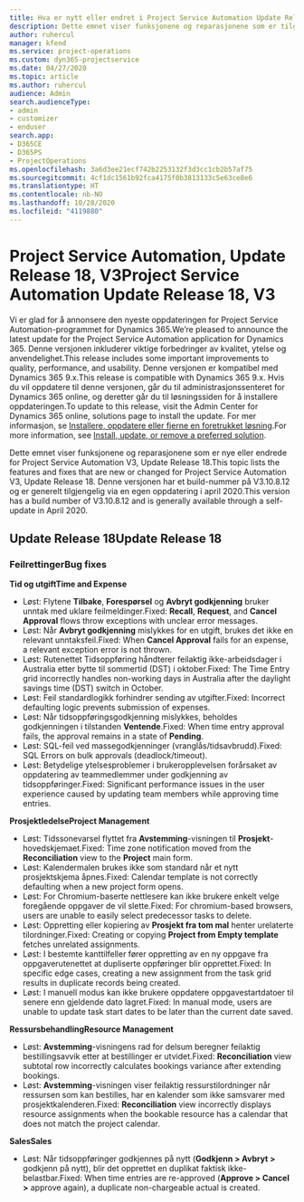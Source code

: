 ```yaml
---
title: Hva er nytt eller endret i Project Service Automation Update Release 18, V3
description: Dette emnet viser funksjonene og reparasjonene som er tilgjengelig i Project Service Automation Update Release 18, V3.
author: ruhercul
manager: kfend
ms.service: project-operations
ms.custom: dyn365-projectservice
ms.date: 04/27/2020
ms.topic: article
ms.author: ruhercul
audience: Admin
search.audienceType:
- admin
- customizer
- enduser
search.app:
- D365CE
- D365PS
- ProjectOperations
ms.openlocfilehash: 3a6d3ee21ecf742b2253132f3d3cc1cb2b57af75
ms.sourcegitcommit: 4cf1dc1561b92fca4175f0b3813133c5e63ce8e6
ms.translationtype: HT
ms.contentlocale: nb-NO
ms.lasthandoff: 10/28/2020
ms.locfileid: "4119880"
---
```

# <a name="project-service-automation-update-release-18-v3"></a><span data-ttu-id="8077e-103">Project Service Automation, Update Release 18, V3</span><span class="sxs-lookup"><span data-stu-id="8077e-103">Project Service Automation Update Release 18, V3</span></span>

<span data-ttu-id="8077e-104">Vi er glad for å annonsere den nyeste oppdateringen for Project Service Automation-programmet for Dynamics 365.</span><span class="sxs-lookup"><span data-stu-id="8077e-104">We’re pleased to announce the latest update for the Project Service Automation application for Dynamics 365.</span></span> <span data-ttu-id="8077e-105">Denne versjonen inkluderer viktige forbedringer av kvalitet, ytelse og anvendelighet.</span><span class="sxs-lookup"><span data-stu-id="8077e-105">This release includes some important improvements to quality, performance, and usability.</span></span> <span data-ttu-id="8077e-106">Denne versjonen er kompatibel med Dynamics 365 9.x.</span><span class="sxs-lookup"><span data-stu-id="8077e-106">This release is compatible with Dynamics 365 9.x.</span></span> <span data-ttu-id="8077e-107">Hvis du vil oppdatere til denne versjonen, går du til administrasjonssenteret for Dynamics 365 online, og deretter går du til løsningssiden for å installere oppdateringen.</span><span class="sxs-lookup"><span data-stu-id="8077e-107">To update to this release, visit the Admin Center for Dynamics 365 online, solutions page to install the update.</span></span> <span data-ttu-id="8077e-108">For mer informasjon, se [Installere, oppdatere eller fjerne en foretrukket løsning](https://docs.microsoft.com/power-platform/admin/install-remove-preferred-solution).</span><span class="sxs-lookup"><span data-stu-id="8077e-108">For more information, see [Install, update, or remove a preferred solution](https://docs.microsoft.com/power-platform/admin/install-remove-preferred-solution).</span></span>

<span data-ttu-id="8077e-109">Dette emnet viser funksjonene og reparasjonene som er nye eller endrede for Project Service Automation V3, Update Release 18.</span><span class="sxs-lookup"><span data-stu-id="8077e-109">This topic lists the features and fixes that are new or changed for Project Service Automation V3, Update Release 18.</span></span> <span data-ttu-id="8077e-110">Denne versjonen har et build-nummer på V3.10.8.12 og er generelt tilgjengelig via en egen oppdatering i april 2020.</span><span class="sxs-lookup"><span data-stu-id="8077e-110">This version has a build number of V3.10.8.12 and is generally available through a self-update in April 2020.</span></span>

## <a name="update-release-18"></a><span data-ttu-id="8077e-111">Update Release 18</span><span class="sxs-lookup"><span data-stu-id="8077e-111">Update Release 18</span></span>

### <a name="bug-fixes"></a><span data-ttu-id="8077e-112">Feilrettinger</span><span class="sxs-lookup"><span data-stu-id="8077e-112">Bug fixes</span></span>

<span data-ttu-id="8077e-113">**Tid og utgift**</span><span class="sxs-lookup"><span data-stu-id="8077e-113">**Time and Expense**</span></span>

- <span data-ttu-id="8077e-114">Løst: Flytene **Tilbake**, **Forespørsel** og **Avbryt godkjenning** bruker unntak med uklare feilmeldinger.</span><span class="sxs-lookup"><span data-stu-id="8077e-114">Fixed: **Recall**, **Request**, and **Cancel Approval** flows throw exceptions with unclear error messages.</span></span>
- <span data-ttu-id="8077e-115">Løst: Når **Avbryt godkjenning** mislykkes for en utgift, brukes det ikke en relevant unntaksfeil.</span><span class="sxs-lookup"><span data-stu-id="8077e-115">Fixed: When **Cancel Approval** fails for an expense, a relevant exception error is not thrown.</span></span>
- <span data-ttu-id="8077e-116">Løst: Rutenettet Tidsoppføring håndterer feilaktig ikke-arbeidsdager i Australia etter bytte til sommertid (DST) i oktober.</span><span class="sxs-lookup"><span data-stu-id="8077e-116">Fixed: The Time Entry grid incorrectly handles non-working days in Australia after the daylight savings time (DST) switch in October.</span></span>
- <span data-ttu-id="8077e-117">Løst: Feil standardlogikk forhindrer sending av utgifter.</span><span class="sxs-lookup"><span data-stu-id="8077e-117">Fixed: Incorrect defaulting logic prevents submission of expenses.</span></span>
- <span data-ttu-id="8077e-118">Løst: Når tidsoppføringsgodkjenning mislykkes, beholdes godkjenningen i tilstanden **Ventende**.</span><span class="sxs-lookup"><span data-stu-id="8077e-118">Fixed: When time entry approval fails, the approval remains in a state of **Pending**.</span></span>
- <span data-ttu-id="8077e-119">Løst: SQL-feil ved massegodkjenninger (vranglås/tidsavbrudd).</span><span class="sxs-lookup"><span data-stu-id="8077e-119">Fixed: SQL Errors on bulk approvals (deadlock/timeout).</span></span>
- <span data-ttu-id="8077e-120">Løst: Betydelige ytelsesproblemer i brukeropplevelsen forårsaket av oppdatering av teammedlemmer under godkjenning av tidsoppføringer.</span><span class="sxs-lookup"><span data-stu-id="8077e-120">Fixed: Significant performance issues in the user experience caused by updating team members while approving time entries.</span></span>

<span data-ttu-id="8077e-121">**Prosjektledelse**</span><span class="sxs-lookup"><span data-stu-id="8077e-121">**Project Management**</span></span>

- <span data-ttu-id="8077e-122">Løst: Tidssonevarsel flyttet fra **Avstemming**-visningen til **Prosjekt**-hovedskjemaet.</span><span class="sxs-lookup"><span data-stu-id="8077e-122">Fixed: Time zone notification moved from the **Reconciliation** view to the **Project** main form.</span></span>
- <span data-ttu-id="8077e-123">Løst: Kalendermalen brukes ikke som standard når et nytt prosjektskjema åpnes.</span><span class="sxs-lookup"><span data-stu-id="8077e-123">Fixed: Calendar template is not correctly defaulting when a new project form opens.</span></span>
- <span data-ttu-id="8077e-124">Løst: For Chromium-baserte nettlesere kan ikke brukere enkelt velge foregående oppgaver de vil slette.</span><span class="sxs-lookup"><span data-stu-id="8077e-124">Fixed: For chromium-based browsers, users are unable to easily select predecessor tasks to delete.</span></span>
- <span data-ttu-id="8077e-125">Løst: Oppretting eller kopiering av **Prosjekt fra tom mal** henter urelaterte tilordninger.</span><span class="sxs-lookup"><span data-stu-id="8077e-125">Fixed: Creating or copying **Project from Empty template** fetches unrelated assignments.</span></span>
- <span data-ttu-id="8077e-126">Løst: I bestemte kanttilfeller fører oppretting av en ny oppgave fra oppgaverutenettet at dupliserte oppføringer blir opprettet.</span><span class="sxs-lookup"><span data-stu-id="8077e-126">Fixed: In specific edge cases, creating a new assignment from the task grid results in duplicate records being created.</span></span>
- <span data-ttu-id="8077e-127">Løst: I manuell modus kan ikke brukere oppdatere oppgavestartdatoer til senere enn gjeldende dato lagret.</span><span class="sxs-lookup"><span data-stu-id="8077e-127">Fixed: In manual mode, users are unable to update task start dates to be later than the current date saved.</span></span>

<span data-ttu-id="8077e-128">**Ressursbehandling**</span><span class="sxs-lookup"><span data-stu-id="8077e-128">**Resource Management**</span></span>

- <span data-ttu-id="8077e-129">Løst: **Avstemming**-visningens rad for delsum beregner feilaktig bestillingsavvik etter at bestillinger er utvidet.</span><span class="sxs-lookup"><span data-stu-id="8077e-129">Fixed: **Reconciliation** view subtotal row incorrectly calculates bookings variance after extending bookings.</span></span>
- <span data-ttu-id="8077e-130">Løst: **Avstemming**-visningen viser feilaktig ressurstilordninger når ressursen som kan bestilles, har en kalender som ikke samsvarer med prosjektkalenderen.</span><span class="sxs-lookup"><span data-stu-id="8077e-130">Fixed: **Reconciliation** view incorrectly displays resource assignments when the bookable resource has a calendar that does not match the project calendar.</span></span>

<span data-ttu-id="8077e-131">**Sales**</span><span class="sxs-lookup"><span data-stu-id="8077e-131">**Sales**</span></span>

- <span data-ttu-id="8077e-132">Løst: Når tidsoppføringer godkjennes på nytt (**Godkjenn > Avbryt >** godkjenn på nytt), blir det opprettet en duplikat faktisk ikke-belastbar.</span><span class="sxs-lookup"><span data-stu-id="8077e-132">Fixed: When time entries are re-approved (**Approve > Cancel >** approve again), a duplicate non-chargeable actual is created.</span></span>
